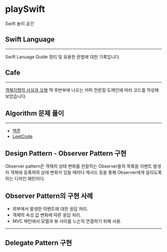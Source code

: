 # playSwift

Swift 놀이 공간

## Swift Language 

---

Swift Lanuage Guide 정리 및 유용한 문법에 대한 기록입니다.

## Cafe

---

[객체지향의 사실과 오해](https://book.naver.com/bookdb/book_detail.nhn?bid=9145968) 책 후반부에 나오는 커피 전문점 도메인에 따라 코드를 작성해보았습니다.

## Algorithm 문제 풀이

---

-   [백준](https://www.acmicpc.net)
-   [LeetCode](https://leetcode.com)

## Design Pattern - Observer Pattern 구현

Observer pattern은 객체의 상태 변화를 관찰하는 Observer들의 목록을 이벤트 발생자 객체에 등록하여 상태 변화가 있을 때마다 메서드 등을 통해 Observer에게 알리도록 하는 디자인 패턴이다.

## Observer Pattern의 구현 사례

- 외부에서 발생한 이벤트에 대한 응답 처리.
- 객체의 속성 값 변화에 따른 응답 처리.
- MVC 패턴에서 모델과 뷰 사이를 느슨히 연결하기 위해 사용.

---

## Delegate Pattern 구현

